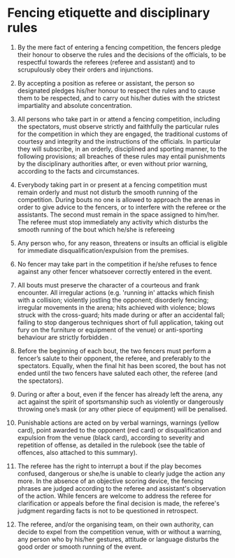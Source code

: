 # Fencing etiquette and disciplinary rules

1. By the mere fact of entering a fencing competition, the fencers pledge their honour to observe the rules and the decisions of the officials, to be respectful towards the referees (referee and assistant) and to scrupulously obey their orders and injunctions.

2. By accepting a position as referee or assistant, the person so designated pledges his/her honour to respect the rules and to cause them to be respected, and to carry out his/her duties with the strictest impartiality and absolute concentration.

3. All persons who take part in or attend a fencing competition, including the spectators, must observe strictly and faithfully the particular rules for the competition in which they are engaged, the traditional customs of courtesy and integrity and the instructions of the officials. In particular they will subscribe, in an orderly, disciplined and sporting manner, to the following provisions; all breaches of these rules may entail punishments by the disciplinary authorities after, or even without prior warning, according to the facts and circumstances.

4. Everybody taking part in or present at a fencing competition must remain orderly and must not disturb the smooth running of the competition. During bouts no one is allowed to approach the arenas in order to give advice to the fencers, or to interfere with the referee or the assistants. The second must remain in the space assigned to him/her. The referee must stop immediately any activity which disturbs the smooth running of the bout which he/she is refereeing

5. Any person who, for any reason, threatens or insults an official is eligible for immediate disqualification/expulsion from the premises.

6. No fencer may take part in the competition if he/she refuses to fence against any other fencer whatsoever correctly entered in the event.

7. All bouts must preserve the character of a courteous and frank encounter. All irregular actions (e.g. 'running in' attacks which finish with a collision; violently jostling the opponent; disorderly fencing; irregular movements in the arena; hits achieved with violence; blows struck with the cross-guard; hits made during or after an accidental fall; failing to stop dangerous techniques short of full application, taking out fury on the furniture or equipment of the venue) or anti-sporting behaviour are strictly forbidden .

8. Before the beginning of each bout, the two fencers must perform a fencer’s salute to their opponent, the referee, and preferably to the spectators. Equally, when the final hit has been scored, the bout has not ended until the two fencers have saluted each other, the referee (and the spectators).

9. During or after a bout, even if the fencer has already left the arena, any act against the spirit of sportsmanship such as violently or dangerously throwing one’s mask (or any other piece of equipment) will be penalised.

10. Punishable actions are acted on by verbal warnings, warnings (yellow card), point awarded to the opponent (red card) or disqualification and expulsion from the venue (black card), according to severity and repetition of offense, as detailed in the rulebook (see the table of offences, also attached to this summary).

11. The referee has the right to interrupt a bout if the play becomes confused, dangerous or she/he is unable to clearly judge the action any more. In the absence of an objective scoring device, the fencing phrases are judged according to the referee and assistant's observation of the action. While fencers are welcome to address the referee for clarification or appeals before the final decision is made, the referee's judgment regarding facts is not to be questioned in retrospect.

12. The referee, and/or the organising team, on their own authority, can decide to expel from the competition venue, with or without a warning, any person who by his/her gestures, attitude or language disturbs the good order or smooth running of the event.

